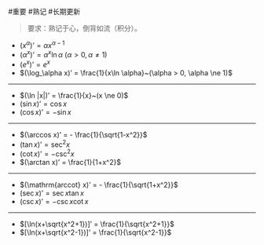 #重要 #熟记 #长期更新 

> 要求：熟记于心，倒背如流（积分）。

- $(x^\alpha)’ = \alpha x^{\alpha - 1}$
- $(\alpha^x)’ = \alpha^x \ln \alpha~(\alpha > 0, \alpha \ne 1)$
- $(e^x)’ = e^x$
- $(\log_\alpha x)’ = \frac{1}{x\ln \alpha}~(\alpha > 0, \alpha \ne 1)$
***
- $(\ln |x|)’ = \frac{1}{x}~(x \ne 0)$
- $(\sin x)’ = \cos x$
- $(\cos x)’ = -\sin x$
***
- $(\arccos x)’ = - \frac{1}{\sqrt{1-x^2}}$
- $(\tan x)’ = \sec^2 x$
- $(\cot x)’ = -\csc^2 x$
- $(\arctan x)’ = \frac{1}{1+x^2}$
***
- $(\mathrm{arccot} x)’ = - \frac{1}{\sqrt{1+x^2}}$
- $(\sec x)’ = \sec x \tan x$
- $(\csc x)’ = -\csc x \cot x$
***
- $[\ln(x+\sqrt{x^2+1})]’ = \frac{1}{\sqrt{x^2+1}}$
- $[\ln(x+\sqrt{x^2-1})]’ = \frac{1}{\sqrt{x^2-1}}$